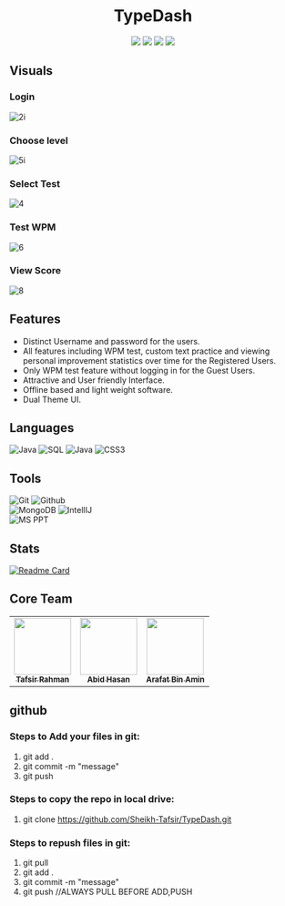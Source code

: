 <h1 align="center">TypeDash</h1>
<p align="center">
   <img src="https://img.shields.io/badge/language-Java-blue?style"/>
   <img src="https://img.shields.io/github/license/Sheikh-Tafsir/TypeDash"/>
   <img src="https://img.shields.io/github/stars/Sheikh-Tafsir/TypeDash"/>
   <img src="https://img.shields.io/github/forks/Sheikh-Tafsir/TypeDash"/>
</p>

## Visuals

### Login
![2i](https://user-images.githubusercontent.com/83116065/163856289-1cdfc1c3-46ae-4e0e-ab7f-1a3f23c015a9.JPG)

### Choose level
![5i](https://user-images.githubusercontent.com/83116065/163856531-91a82eba-9e4f-45e8-a9bf-ed85e6efef1c.jpg)

### Select Test
![4](https://user-images.githubusercontent.com/83116065/163856395-aae65da5-9e60-4639-95d8-feef4252ef1c.JPG)

### Test WPM
![6](https://user-images.githubusercontent.com/83116065/163856679-f10c6451-d5b2-43a8-882a-793dd6433506.JPG)

### View Score
![8](https://user-images.githubusercontent.com/83116065/163856454-0e82b05c-fcd2-4145-9f28-7f2935712260.JPG)

## Features
- Distinct Username and password for the users.
- All features including WPM test, custom text practice and viewing personal improvement statistics over time for the Registered Users.
- Only WPM test feature without logging in for the Guest Users.
- Attractive and User friendly Interface.
- Offline based and light weight software.
- Dual Theme UI.

## Languages
![Java](https://img.shields.io/badge/-Java-000000?style=flat&logo=java)
![SQL](https://img.shields.io/badge/-SQL-000000?style=flat&logo=mysql)
![Java](https://img.shields.io/badge/-JavaFX-000000?style=flat&logo=java)
![CSS3](https://img.shields.io/badge/-CSS-000000?style=flat&logo=css3)
  

## Tools
![Git](https://img.shields.io/badge/-Git-000000?style=flat&logo=git)
![Github](https://img.shields.io/badge/-Github-000000?style=flat&logo=github) <br />
![MongoDB](https://img.shields.io/badge/-MongoDB-000000?style=flat&logo=mongodb)
![IntellIJ](https://img.shields.io/badge/-IntellIJ%20IDEA-000000?style=flat&logo=intellij%20idea)<br />
![MS PPT](https://img.shields.io/badge/-MS%20Powerpoint-000000?style=flat&logo=microsoft%20powerpoint)


## Stats
[![Readme Card](https://github-readme-stats.vercel.app/api/pin/?username=Sheikh-Tafsir&theme=radical&repo=TypeDash)](https://github.com/anuraghazra/github-readme-stats)


## Core Team
<table>
    <tr>
      <td align="center">
        <a href="https://github.com/Sheikh-Tafsir">
            <img src="https://avatars.githubusercontent.com/u/83116065?v=4" width="100px;" alt=""/>
            <br />
            <sub><b>Tafsir Rahman</b></sub>
        </a>
      </td>
      <td align="center">
        <a href="https://github.com/abidh8820">
            <img src="https://avatars.githubusercontent.com/u/38831382?v=4" width="100px;" alt=""/>
            <br />
            <sub><b>Abid Hasan</b></sub>
        </a>
      </td>
      <td align="center">
        <a href="https://github.com/gh0st33d">
            <img src="https://avatars.githubusercontent.com/u/76277684?v=4" width="100px;" alt=""/>
            <br />
            <sub><b>Arafat Bin Amin</b></sub>
        </a>
      </td>
    </tr>
</table>


## github

### Steps to Add your files in git:
1. git add .
2. git commit -m "message"
3. git push

### Steps to copy the repo in local drive:
1. git clone https://github.com/Sheikh-Tafsir/TypeDash.git

### Steps to repush files in git:
1. git pull
2. git add .
3. git commit -m "message"
4. git push
//ALWAYS PULL BEFORE ADD,PUSH

